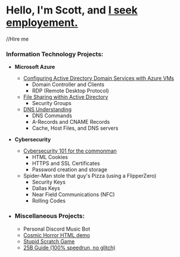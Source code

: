 <h1>Hello, I'm Scott, and <a href="https://linkedin.com/in/scott-garcia-calvillo-b28955265/">I seek employement.</a></h1> //Hire me

### Information Technology Projects:

- **Microsoft Azure**
  - [Configuring Active Directory Domain Services with Azure VMs](https://github.com/Cham0i/AD-creation-Azure)
    - Domain Controller and Clients
    - RDP (Remote Desktop Protocol)
  - [File Sharing within Active Directory](https://github.com/Cham0i/AD-File-Sharing)
    - Security Groups
  - [DNS Understanding](https://github.com/Cham0i/Understanding-DNS)
    - DNS Commands
    - A-Records and CNAME Records
    - Cache, Host Files, and DNS servers

- **Cybersecurity**
  - [Cybersecurity 101 for the commonman](https://github.com/Cham0i/Cybersec-101)
    - HTML Cookies
    - HTTPS and SSL Certificates
    - Password creation and storage
  - Spider-Man stole that guy's Pizza (using a FlipperZero)
     - Security Keys
     - Dallas Keys
     - Near Field Communications (NFC)
     - Rolling Codes
    
- ### Miscellaneous Projects:
  - Personal Discord Music Bot
  - [Cosmic Horror HTML demo](https://replit.com/@Cham0i/CS50xCourseWebsite?v=1)
  - [Stupid Scratch Game](https://scratch.mit.edu/projects/783434344/)
  - [25B Guide (100% speedrun, no glitch)](https://github.com/Cham0i/Netacad)

